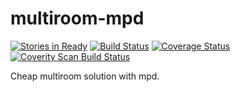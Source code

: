 multiroom-mpd
=============

[![Stories in Ready](https://badge.waffle.io/xdeclercq/multiroom-mpd.png?label=ready&title=Ready)](https://waffle.io/xdeclercq/multiroom-mpd)
[![Build Status](https://travis-ci.org/xdeclercq/multiroom-mpd.svg)](https://travis-ci.org/xdeclercq/multiroom-mpd)
[![Coverage Status](https://coveralls.io/repos/xdeclercq/multiroom-mpd/badge.svg)](https://coveralls.io/r/xdeclercq/multiroom-mpd)
[![Coverity Scan Build Status](https://scan.coverity.com/projects/3667/badge.svg?flat=1)](https://scan.coverity.com/projects/3667)

Cheap multiroom solution with mpd.

